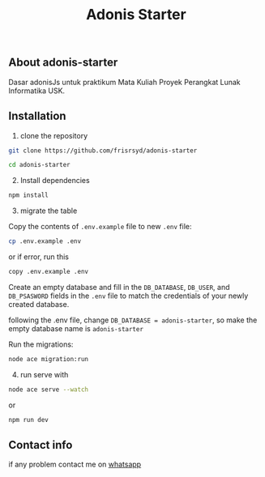<br>
<h1 align="center">Adonis Starter</h1>
<br>

## About adonis-starter

<p>Dasar adonisJs untuk praktikum Mata Kuliah Proyek Perangkat Lunak Informatika USK.</p>

## Installation

1. clone the repository

```bash
git clone https://github.com/frisrsyd/adonis-starter
```
```bash
cd adonis-starter
```

2. Install dependencies

```bash
npm install
```

3. migrate the table

Copy the contents of `.env.example` file to new `.env` file:

```sh
cp .env.example .env
```

or if error, run this

```sh
copy .env.example .env
```

Create an empty database and fill in the `DB_DATABASE`, `DB_USER`, and `DB_PSASWORD` fields in the `.env` file to match the credentials of your newly created database.

following the .env file, change `DB_DATABASE = adonis-starter`, so make the empty database name is `adonis-starter`

Run the migrations:

```sh
node ace migration:run
```

4. run serve with

```bash
node ace serve --watch
```
or
```bash
npm run dev
```

## Contact info

if any problem contact me on <a href="https://api.whatsapp.com/send?phone=6285261297134">whatsapp</a>
